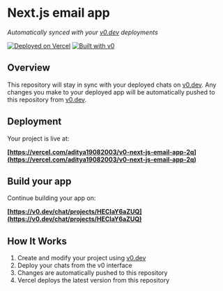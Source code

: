 # Next.js email app

*Automatically synced with your [v0.dev](https://v0.dev) deployments*

[![Deployed on Vercel](https://img.shields.io/badge/Deployed%20on-Vercel-black?style=for-the-badge&logo=vercel)](https://vercel.com/aditya19082003/v0-next-js-email-app-2q)
[![Built with v0](https://img.shields.io/badge/Built%20with-v0.dev-black?style=for-the-badge)](https://v0.dev/chat/projects/HECIaY6aZUQ)

## Overview

This repository will stay in sync with your deployed chats on [v0.dev](https://v0.dev).
Any changes you make to your deployed app will be automatically pushed to this repository from [v0.dev](https://v0.dev).

## Deployment

Your project is live at:

**[https://vercel.com/aditya19082003/v0-next-js-email-app-2q](https://vercel.com/aditya19082003/v0-next-js-email-app-2q)**

## Build your app

Continue building your app on:

**[https://v0.dev/chat/projects/HECIaY6aZUQ](https://v0.dev/chat/projects/HECIaY6aZUQ)**

## How It Works

1. Create and modify your project using [v0.dev](https://v0.dev)
2. Deploy your chats from the v0 interface
3. Changes are automatically pushed to this repository
4. Vercel deploys the latest version from this repository
